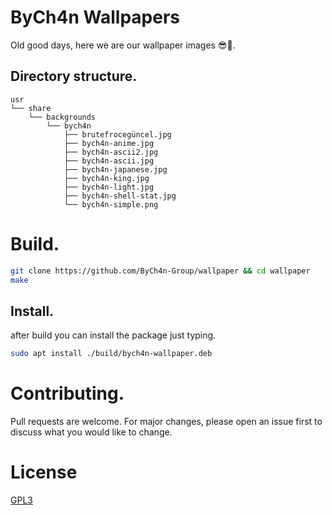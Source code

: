 # ByCh4n Wallpapers

Old good days, here we are our wallpaper images 😎🐍.

## Directory structure.
```
usr
└── share
    └── backgrounds
        └── bych4n
            ├── brutefrocegüncel.jpg
            ├── bych4n-anime.jpg
            ├── bych4n-ascii2.jpg
            ├── bych4n-ascii.jpg
            ├── bych4n-japanese.jpg
            ├── bych4n-king.jpg
            ├── bych4n-light.jpg
            ├── bych4n-shell-stat.jpg
            └── bych4n-simple.png
```

# Build.
```sh
git clone https://github.com/ByCh4n-Group/wallpaper && cd wallpaper
make
```

## Install.
after build you can install the package just typing.

```sh
sudo apt install ./build/bych4n-wallpaper.deb
```

# Contributing.
Pull requests are welcome. For major changes, please open an issue first to discuss what you would like to change.

# License
[GPL3](https://choosealicense.com/licenses/gpl-3.0/)
